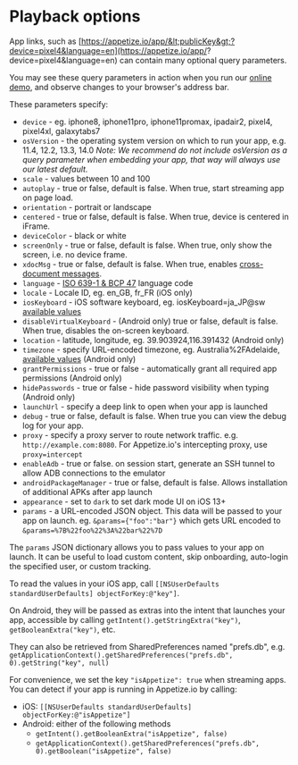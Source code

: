 # Playback options

App links, such as [https://appetize.io/app/&lt;publicKey&gt;?device=pixel4&language=en](https://appetize.io/app/<publicKey>?device=pixel4&language=en) can contain many optional query parameters.

You may see these query parameters in action when you run our [online demo](https://appetize.io/demo), and observe changes to your browser's address bar.

These parameters specify:

* `device` - eg. iphone8, iphone11pro, iphone11promax, ipadair2, pixel4, pixel4xl, galaxytabs7
* `osVersion` - the operating system version on which to run your app, e.g. 11.4, 12.2, 13.3, 14.0 _Note: We recommend do not include osVersion as a query parameter when embedding your app, that way will always use our latest default._
* `scale` - values between 10 and 100
* `autoplay` - true or false, default is false. When true, start streaming app on page load.
* `orientation` - portrait or landscape
* `centered` - true or false, default is false. When true, device is centered in iFrame.
* `deviceColor` - black or white
* `screenOnly` - true or false, default is false. When true, only show the screen, i.e. no device frame.
* `xdocMsg` - true or false, default is false. When true, enables [cross-document messages](cross-document-messages.md).
* `language` - [ISO 639-1 & BCP 47](https://stackoverflow.com/questions/7973023/what-is-the-list-of-supported-languages-locales-on-android) language code
* `locale` - Locale ID, eg. en\_GB, fr\_FR \(iOS only\)
* `iosKeyboard` - iOS software keyboard, eg. iosKeyboard=ja\_JP@sw [available values](https://pgssoft.github.io/AutoMate/Enums/SoftwareKeyboard.html)
* `disableVirtualKeyboard` - \(Android only\) true or false, default is false. When true, disables the on-screen keyboard.
* `location` - latitude, longitude, eg. 39.903924,116.391432 \(Android only\)
* `timezone` - specify URL-encoded timezone, eg. Australia%2FAdelaide, [available values](https://en.wikipedia.org/wiki/List_of_tz_database_time_zones) \(Android only\)
* `grantPermissions` - true or false - automatically grant all required app permissions \(Android only\)
* `hidePasswords` - true or false - hide password visibility when typing \(Android only\)
* `launchUrl` - specify a deep link to open when your app is launched
* `debug` - true or false, default is false. When true you can view the debug log for your app. 
* `proxy` - specify a proxy server to route network traffic. e.g. `http://example.com:8080`. For Appetize.io's intercepting proxy, use `proxy=intercept`
* `enableAdb` - true or false. on session start, generate an SSH tunnel to allow ADB connections to the emulator
* `androidPackageManager` - true or false, default is false. Allows installation of additional APKs after app launch
* `appearance` - set to `dark` to set dark mode UI on iOS 13+
* `params` - a URL-encoded JSON object. This data will be passed to your app on launch. eg. `&params={"foo":"bar"}` which gets URL encoded to `&params=%7B%22foo%22%3A%22bar%22%7D`

The `params` JSON dictionary allows you to pass values to your app on launch. It can be useful to load custom content, skip onboarding, auto-login the specified user, or custom tracking.

To read the values in your iOS app, call `[[NSUserDefaults standardUserDefaults] objectForKey:@"key"]`.

On Android, they will be passed as extras into the intent that launches your app, accessible by calling `getIntent().getStringExtra("key")`, `getBooleanExtra("key")`, etc.

They can also be retrieved from SharedPreferences named "prefs.db", e.g. `getApplicationContext().getSharedPreferences("prefs.db", 0).getString("key", null)`

For convenience, we set the key `"isAppetize": true` when streaming apps. You can detect if your app is running in Appetize.io by calling:

* iOS: `[[NSUserDefaults standardUserDefaults] objectForKey:@"isAppetize"]`
* Android: either of the following methods
  * `getIntent().getBooleanExtra("isAppetize", false)`
  * `getApplicationContext().getSharedPreferences("prefs.db", 0).getBoolean("isAppetize", false)`

